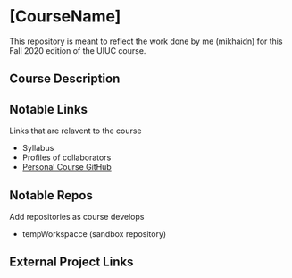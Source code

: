 # [CourseName]
This repository is meant to reflect the work done by me (mikhaidn) for this Fall 2020 edition of the UIUC course.

## Course Description

## Notable Links
Links that are relavent to the course
* Syllabus
* Profiles of collaborators
* [Personal Course GitHub](https://github.com/mikhaidn/CourseNoteTemplate)
## Notable Repos
Add repositories as course develops
* tempWorkspacce (sandbox repository)

## External Project Links
